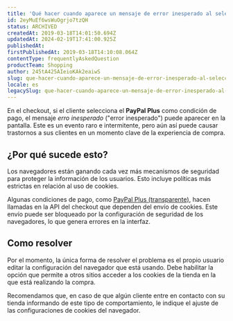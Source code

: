 ```yaml
---
title: 'Qué hacer cuando aparece un mensaje de error inesperado al seleccionar PayPal Plus en el checkout'
id: 2eyMuEf6wsWuOgrjo7tzQH
status: ARCHIVED
createdAt: 2019-03-18T14:01:50.694Z
updatedAt: 2024-02-19T17:41:00.925Z
publishedAt: 
firstPublishedAt: 2019-03-18T14:10:08.064Z
contentType: frequentlyAskedQuestion
productTeam: Shopping
author: 245tA425AIeioKAk2eaiwS
slug: que-hacer-cuando-aparece-un-mensaje-de-error-inesperado-al-seleccionar
locale: es
legacySlug: que-hacer-cuando-aparece-un-mensaje-de-error-inesperado-al-seleccionar
---
```


En el checkout, si el cliente selecciona el __PayPal Plus__ como condición de pago, el mensaje _erro inesperado_ ("error inesperado") puede aparecer en la pantalla. Este es un evento raro e intermitente, pero aún así puede causar trastornos a sus clientes en un momento clave de la experiencia de compra.


## ¿Por qué sucede esto?
Los navegadores están ganando cada vez más mecanismos de seguridad para proteger la información de los usuarios. Esto incluye políticas más estrictas en relación al uso de cookies.

Algunas condiciones de pago, como [PayPal Plus (transparente)](/es/tutorial/configurar-paypal-plus-paypal-transparente), hacen llamadas en la API del checkout que dependen del envío de cookies. Este envío puede ser bloqueado por la configuración de seguridad de los navegadores, lo que genera errores en la interfaz.


## Como resolver
Por el momento, la única forma de resolver el problema es el propio usuario editar la configuración del navegador que está usando. Debe habilitar la opción que permite a otros sitios acceder a los cookies de la tienda en la que está realizando la compra.

Recomendamos que, en caso de que algún cliente entre en contacto con su tienda informando de este tipo de comportamiento, le indique el ajuste de las configuraciones de cookies del navegador.
